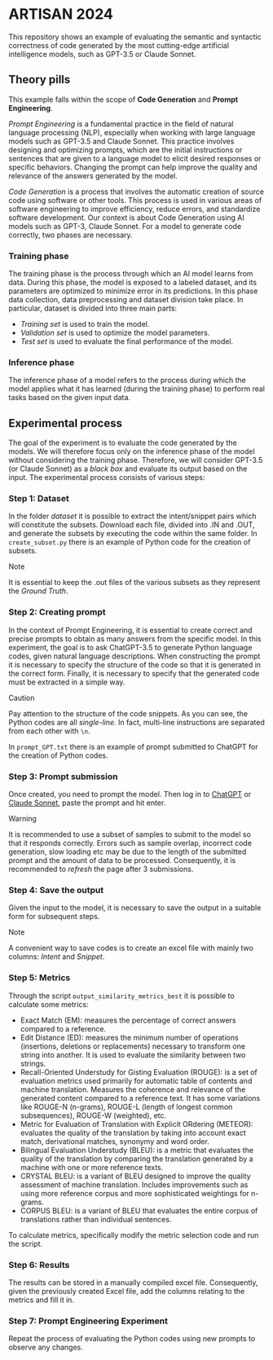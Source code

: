 # ARTISAN 2024

This repository shows an example of evaluating the semantic and syntactic correctness of code generated by the most cutting-edge artificial intelligence models, such as GPT-3.5 or Claude Sonnet.

## Theory pills

This example falls within the scope of **Code Generation** and **Prompt Engineering**. 

*Prompt Engineering* is a fundamental practice in the field of natural language processing (NLP), especially when working with large language models such as GPT-3.5 and Claude Sonnet.
This practice involves designing and optimizing prompts, which are the initial instructions or sentences that are given to a language model to elicit desired responses or specific behaviors. Changing the prompt can help improve the quality and relevance of the answers generated by the model.

*Code Generation* is a process that involves the automatic creation of source code using software or other tools. This process is used in various areas of software engineering to improve efficiency, reduce errors, and standardize software development. Our context is about Code Generation using AI models such as GPT-3, Claude Sonnet. For a model to generate code correctly, two phases are necessary. 

### Training phase

The training phase is the process through which an AI model learns from data. During this phase, the model is exposed to a labeled dataset, and its parameters are optimized to minimize error in its predictions. In this phase data collection, data preprocessing and dataset division take place. In particular, dataset is divided into three main parts: 
* *Training set* is used to train the model.
* *Validation set* is used to optimize the model parameters.
* *Test set* is used to evaluate the final performance of the model.

### Inference phase

The inference phase of a model refers to the process during which the model applies what it has learned (during the training phase) to perform real tasks based on the given input data.

## Experimental process

The goal of the experiment is to evaluate the code generated by the models. We will therefore focus only on the inference phase of the model without considering the training phase. Therefore, we will consider GPT-3.5 (or Claude Sonnet) as a *black box* and evaluate its output based on the input.
The experimental process consists of various steps:

### Step 1: Dataset

In the folder *dataset*  it is possible to extract the intent/snippet pairs which will constitute the subsets. Download each file, divided into .IN and .OUT, and generate the subsets by executing the code within the same folder.
In `create_subset.py` there is an example of Python code for the creation of subsets.

> [!NOTE]
> It is essential to keep the .out files of the various subsets as they represent the *Ground Truth*.

### Step 2: Creating prompt

In the context of Prompt Engineering, it is essential to create correct and precise prompts to obtain as many answers from the specific model. In this experiment, the goal is to ask ChatGPT-3.5 to generate Python language codes, given natural language descriptions. When constructing the prompt it is necessary to specify the structure of the code so that it is generated in the correct form. Finally, it is necessary to specify that the generated code must be extracted in a simple way.

> [!CAUTION]
> Pay attention to the structure of the code snippets. As you can see, the Python codes are all *single-line*. In fact, multi-line instructions are separated from each other with `\n`.

In `prompt_GPT.txt` there is an example of prompt submitted to ChatGPT for the creation of Python codes.

### Step 3: Prompt submission

Once created, you need to prompt the model. Then log in to [ChatGPT](https://chatgpt.com/) or [Claude Sonnet](https://www.anthropic.com/news/claude-3-5-sonnet), paste the prompt and hit enter.

> [!WARNING]
> It is recommended to use a subset of samples to submit to the model so that it responds correctly. Errors such as sample overlap, incorrect code generation, slow loading etc may be due to the length of the submitted prompt and the amount of data to be processed. Consequently, it is recommended to *refresh* the page after 3 submissions.

### Step 4: Save the output

Given the input to the model, it is necessary to save the output in a suitable form for subsequent steps.

> [!NOTE]
> A convenient way to save codes is to create an excel file with mainly two columns: *Intent* and *Snippet*.

### Step 5: Metrics

Through the script `` output_similarity_metrics_best `` it is possible to calculate some metrics:

* Exact Match (EM): measures the percentage of correct answers compared to a reference.
* Edit Distance (ED): measures the minimum number of operations (insertions, deletions or replacements) necessary to transform one string into another. It is used to evaluate the similarity between two strings.
* Recall-Oriented Understudy for Gisting Evaluation (ROUGE): is a set of evaluation metrics used primarily for automatic table of contents and machine translation. Measures the coherence and relevance of the generated content compared to a reference text. It has some variations like ROUGE-N (n-grams), ROUGE-L (length of longest common subsequences), ROUGE-W (weighted), etc.
* Metric for Evaluation of Translation with Explicit ORdering (METEOR): evaluates the quality of the translation by taking into account exact match, derivational matches, synonymy and word order.
* Bilingual Evaluation Understudy (BLEU): is a metric that evaluates the quality of the translation by comparing the translation generated by a machine with one or more reference texts.
* CRYSTAL BLEU: is a variant of BLEU designed to improve the quality assessment of machine translation. Includes improvements such as using more reference corpus and more sophisticated weightings for n-grams.
* CORPUS BLEU: is a variant of BLEU that evaluates the entire corpus of translations rather than individual sentences.

To calculate metrics, specifically modify the metric selection code and run the script.

### Step 6: Results

The results can be stored in a manually compiled excel file. Consequently, given the previously created Excel file, add the columns relating to the metrics and fill it in.

### Step 7: Prompt Engineering Experiment

Repeat the process of evaluating the Python codes using new prompts to observe any changes.

















